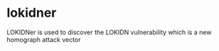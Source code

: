# lokidner
LOKIDNer is used to discover the LOKIDN vulnerability which is a new homograph attack vector
